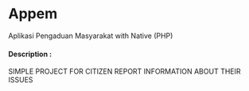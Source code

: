 # Appem
Aplikasi Pengaduan Masyarakat with Native (PHP)

#### Description :
SIMPLE PROJECT FOR CITIZEN REPORT INFORMATION ABOUT THEIR ISSUES
